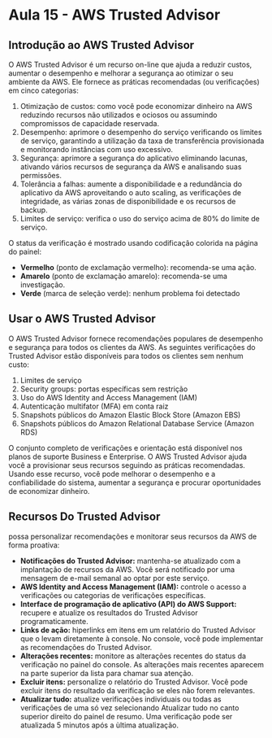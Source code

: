 # Aula 15 - AWS Trusted Advisor

## Introdução ao AWS Trusted Advisor

O AWS Trusted Advisor é um recurso on-line que ajuda a reduzir custos, aumentar o desempenho e melhorar a segurança ao otimizar o seu ambiente da AWS. Ele fornece as práticas recomendadas (ou verificações) em cinco categorias:
1. Otimização de custos: como você pode economizar dinheiro na AWS reduzindo recursos não utilizados e ociosos ou assumindo compromissos de capacidade reservada.
2. Desempenho: aprimore o desempenho do serviço verificando os limites de serviço, garantindo a utilização da taxa de transferência provisionada e monitorando instâncias com uso excessivo.
3. Segurança: aprimore a segurança do aplicativo eliminando lacunas, ativando vários recursos de segurança da AWS e analisando suas permissões.
4. Tolerância a falhas: aumente a disponibilidade e a redundância do aplicativo da AWS aproveitando o auto scaling, as verificações de integridade, as várias zonas de disponibilidade e os recursos de backup.
5. Limites de serviço: verifica o uso do serviço acima de 80% do limite de serviço.

O status da verificação é mostrado usando codificação colorida na página do painel: 
- **Vermelho** (ponto de exclamação vermelho): recomenda-se uma ação.
- **Amarelo** (ponto de exclamação amarelo): recomenda-se uma investigação.
- **Verde** (marca de seleção verde): nenhum problema foi detectado

## Usar o AWS Trusted Advisor 

O AWS Trusted Advisor fornece recomendações populares de desempenho e segurança para todos os clientes da AWS. As seguintes verificações do Trusted Advisor estão disponíveis para todos os clientes sem nenhum custo:
1. Limites de serviço
2. Security groups: portas específicas sem restrição 
3. Uso do AWS Identity and Access Management (IAM) 
4. Autenticação multifator (MFA) em conta raiz 
5. Snapshots públicos do Amazon Elastic Block Store (Amazon EBS) 
6. Snapshots públicos do Amazon Relational Database Service (Amazon RDS)

O conjunto completo de verificações e orientação está disponível nos planos de suporte Business e Enterprise. O AWS Trusted Advisor ajuda você a provisionar seus recursos seguindo as práticas recomendadas. Usando esse recurso, você pode melhorar o desempenho e a confiabilidade do sistema, aumentar a segurança e procurar oportunidades de economizar dinheiro.


## Recursos Do Trusted Advisor
possa personalizar recomendações e monitorar seus recursos da AWS de forma proativa:
- **Notificações do Trusted Advisor:** mantenha-se atualizado com a implantação de recursos da AWS. Você será notificado por uma mensagem de e-mail semanal ao optar por este serviço.
- **AWS Identity and Access Management (IAM):** controle o acesso a verificações ou categorias de verificações específicas.
- **Interface de programação de aplicativo (API) do AWS Support:** recupere e atualize os resultados do Trusted Advisor programaticamente.
- **Links de ação:** hiperlinks em itens em um relatório do Trusted Advisor que o levam diretamente à console. No console, você pode implementar as recomendações do Trusted Advisor.
- **Alterações recentes:** monitore as alterações recentes do status da verificação no painel do console. As alterações mais recentes aparecem na parte superior da lista para chamar sua atenção.
- **Excluir itens:** personalize o relatório do Trusted Advisor. Você pode excluir itens do resultado da verificação se eles não forem relevantes.
- **Atualizar tudo:** atualize verificações individuais ou todas as verificações de uma só vez selecionando Atualizar tudo no canto superior direito do painel de resumo. Uma verificação pode ser atualizada 5 minutos após a ùltima atualização.

